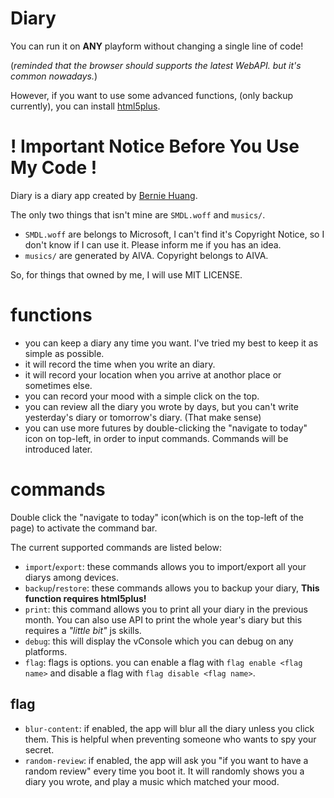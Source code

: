 # Diary
You can run it on **ANY** playform without changing a single line of code!

(*reminded that the browser should supports the latest WebAPI. but it's common nowadays.*)

However, if you want to use some advanced functions, (only backup currently), you can install [html5plus](https://www.html5plus.org/doc/h5p.html).

# ! Important Notice Before You Use My Code !
Diary is a diary app created by [Bernie Huang](https://github.com/BernieHuang2008).

The only two things that isn't mine are `SMDL.woff` and `musics/`.
- `SMDL.woff` are belongs to Microsoft, I can't find it's Copyright Notice, so I don't know if I can use it. Please inform me if you has an idea.
- `musics/` are generated by AIVA. Copyright belongs to AIVA.

So, for things that owned by me, I will use MIT LICENSE.

# functions
- you can keep a diary any time you want. I've tried my best to keep it as simple as possible.
- it will record the time when you write an diary.
- it will record your location when you arrive at anothor place or sometimes else.
- you can record your mood with a simple click on the top.
- you can review all the diary you wrote by days, but you can't write yesterday's diary or tomorrow's diary. (That make sense)
- you can use more futures by double-clicking the "navigate to today" icon on top-left, in order to input commands. Commands will be introduced later.

# commands
Double click the "navigate to today" icon(which is on the top-left of the page) to activate the command bar.

The current supported commands are listed below:
- `import`/`export`: these commands allows you to import/export all your diarys among devices.
- `backup`/`restore`: these commands allows you to backup your diary, **This function requires html5plus!**
- `print`: this command allows you to print all your diary in the previous month. You can also use API to print the whole year's diary but this requires a *"little bit"* js skills.
- `debug`: this will display the vConsole which you can debug on any platforms.
- `flag`: flags is options. you can enable a flag with `flag enable <flag name>` and disable a flag with `flag disable <flag name>`.
## flag
- `blur-content`: if enabled, the app will blur all the diary unless you click them. This is helpful when preventing someone who wants to spy your secret.
- `random-review`: if enabled, the app will ask you "if you want to have a random review" every time you boot it. It will randomly shows you a diary you wrote, and play a music which matched your mood.
  


